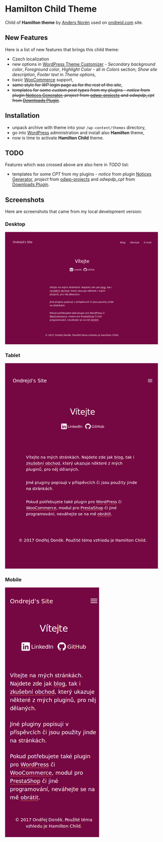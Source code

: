 # Hamilton Child Theme
Child of __Hamilton theme__ by [Anders Norén][6] used on [ondrejd.com][2] site.

## New Features
Here is a list of new features that brings this child theme:
+ Czech localization
+ new options in [WordPress Theme Customizer][7] - _Secondary background color_, _Foreground color_, _Highlight Color_ - all in _Colors_ section; _Show site description_, _Footer text_ in _Theme options_,
+ basic [WooCommerce][8] support,
+ ~~same style for _WP_ login page as for the rest of the site~~,
+ ~~templates for some _custom post types_ from my plugins - _notice_ from plugin [Notices Generator][3], _project_ from [odwp-projects][4] and _odwpdp_cpt_ from [Downloads Plugin][5]~~.

## Installation
+ unpack archive with theme into your `/wp-content/themes` directory,
+ go into [WordPress][1] administration and install also __Hamilton__ theme,
+ now is time to activate __Hamilton Child__ theme.

## TODO
Features which was crossed above are also here in _TODO_ list:
+ templates for some _CPT_ from my plugins - _notice_ from plugin [Notices Generator][3], _project_ from [odwp-projects][4] and _odwpdp_cpt_ from [Downloads Plugin][5].

## Screenshots
Here are screenshots that came from my local development version:

### Desktop
[![Front page on desktop](screenshot.png)](screenshot.png)

### Tablet
[![Front page on tablet](screenshot-tablet.png)](screenshot-tablet.png)

### Mobile
[![Front page on mobile](screenshot-mobile.png)](screenshot-mobile.png)

[1]:https://wordpress.org/
[2]:https://ondrejd.com/
[3]:https://github.com/ondrejd/odwp-notices_generator
[4]:https://github.com/ondrejd/odwp-projects
[5]:https://github.com/ondrejd/od-downloads-plugin
[6]:http://www.andersnoren.se/
[7]:https://developer.wordpress.org/themes/customize-api/
[8]:https://woocommerce.com/
